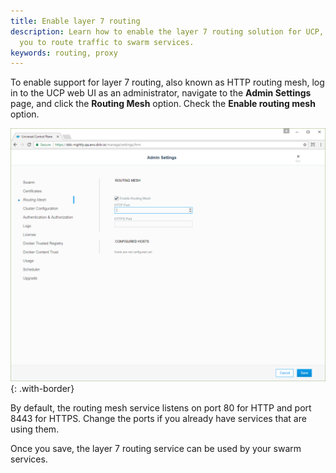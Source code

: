 ```yaml
---
title: Enable layer 7 routing
description: Learn how to enable the layer 7 routing solution for UCP, that allows
  you to route traffic to swarm services.
keywords: routing, proxy
---
```


To enable support for layer 7 routing, also known as HTTP routing mesh,
log in to the UCP web UI as an administrator, navigate to the **Admin Settings**
page, and click the **Routing Mesh** option. Check the **Enable routing mesh** option.

![http routing mesh](../../images/interlock-install-3.png){: .with-border}

By default, the routing mesh service listens on port 80 for HTTP and port
8443 for HTTPS. Change the ports if you already have services that are using
them.

Once you save, the layer 7 routing service can be used by your swarm services.
